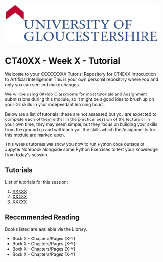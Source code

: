 ![UOG Logo](IMG-All/uoglogo.jpg)
# CT40XX - Week X - Tutorial
Welcome to your XXXXXXXXX Tutorial Repository for CT40XX Introduction to Artificial Intelligence! This is your own personal repository where you and only you can see and make changes.

We will be using GitHub Classrooms for most tutorials and Assignment submissions during this module, so it might be a good idea to brush up on your Git skills in your independant learning hours.

Below are a list of tutorials, these are not assessed but you are expected to complete each of them either in the practical session of the lecture or in your own time, they may seem simple, but they focus on building your skills from the ground up and will teach you the skills which the Assignments for this module are marked upon.

This weeks tutorials will show you how to run Python code outside of Jupyter Notebook alongside some Python Exercises to test your knowledge from today's session.

## Tutorials
List of tutorials for this session:

1. [XXXXX](README.md)
2. [XXXXX](README.md)
3. [XXXXX](README.md)

## Recommended Reading
Books listed are available via the Library.

- Book X - Chapters/Pages [X-Y]
- Book X - Chapters/Pages [X-Y]
- Book X - Chapters/Pages [X-Y]
- Book X - Chapters/Pages [X-Y]